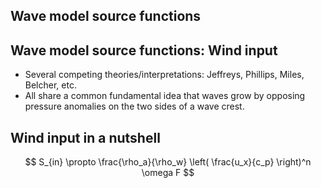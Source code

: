 <section>

## Wave model source functions
</section>


<section>

## Wave model source functions: Wind input

* Several competing theories/interpretations: Jeffreys, Phillips, Miles, Belcher, etc.
* All share a common fundamental idea that waves grow by opposing pressure anomalies
on the two sides of a wave crest.
</section>


<section>

## Wind input in a nutshell

$$
S_{in} \propto \frac{\rho_a}{\rho_w} \left( \frac{u_x}{c_p} \right)^n \omega F
$$

</section>